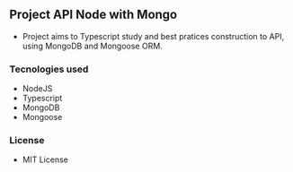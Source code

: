 ## Project API Node with Mongo

* Project aims to Typescript study and best pratices construction to API, using MongoDB and Mongoose ORM.

### Tecnologies used

* NodeJS
* Typescript
* MongoDB
* Mongoose

### License

* MIT License
